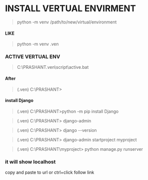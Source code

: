 # INSTALL VERTUAL ENVIRMENT

> python -m venv /path/to/new/virtual/environment
 #### LIKE
> python -m venv .ven

###  ACTIVE VERTUAL ENV
 > C:\PRASHANT\.ven\script\active.bat

#### After 
>   (.ven) C:\PRASHANT>

#### install Django 

> (.ven) C:\PRASHANT>python -m pip install Django

> (.ven) C:\PRASHANT> django-admin 

> (.ven) C:\PRASHANT> django --version

> (.ven) C:\PRASHANT> django-admin  startproject myproject

> (.ven) C:\PRASHANT\myproject> python manage.py runserver

### it will show localhost 
copy and paste to url or ctrl+click follow link



